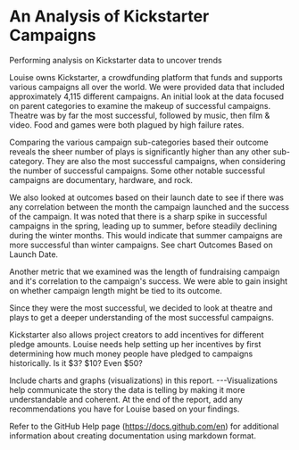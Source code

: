# An Analysis of Kickstarter Campaigns
Performing analysis on Kickstarter data to uncover trends

Louise owns Kickstarter, a crowdfunding platform that funds and supports various campaigns all over the world. We were provided data that 
included approximately 4,115 different campaigns. An initial look at the data
focused on parent categories to examine the makeup of successful campaigns. Theatre was by far the most
successful, followed by music, then film & video. Food and games were both plagued by high failure rates.

Comparing the various campaign sub-categories based their outcome reveals the sheer number of plays is significantly higher than any other 
sub-category. They are also the most successful campaigns, when considering the number of successful campaigns. Some other notable successful campaigns 
are documentary, hardware, and rock.

We also looked at outcomes based on their launch date to see if there was any correlation between the month the campaign launched and the 
success of the campaign. It was noted that there is a sharp spike in successful campaigns in the spring, leading up to summer, before steadily declining during the winter months.
This would indicate that summer campaigns are more successful than winter campaigns. See chart Outcomes Based on Launch Date.

Another metric that we examined was the length of fundraising campaign and it's correlation to the campaign's success. We were able to 
gain insight on whether campaign length might be tied to its outcome. 

Since they were the most successful, we decided to look at theatre and plays to get a deeper understanding of the most successful campaigns. 

Kickstarter also allows project creators to add incentives for different pledge amounts.
Louise needs help setting up her incentives by first determining how much money people have pledged to campaigns historically. 
Is it $3? $10? Even \$50? 

Include charts and graphs (visualizations) in this report.
---Visualizations help communicate the story the data is telling by making it more understandable and coherent. 
At the end of the report, add any recommendations you have for Louise based on your findings.

Refer to the GitHub Help page (https://docs.github.com/en) for additional information about creating documentation using markdown format.
